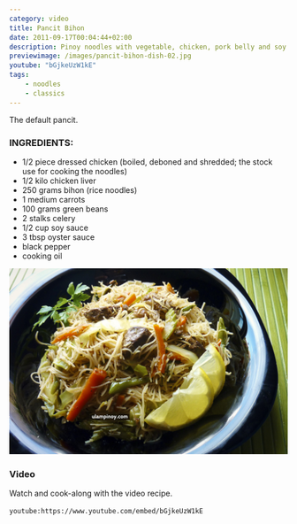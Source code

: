 ```yaml
---
category: video
title: Pancit Bihon
date: 2011-09-17T00:04:44+02:00
description: Pinoy noodles with vegetable, chicken, pork belly and soy sauce
previewimage: /images/pancit-bihon-dish-02.jpg
youtube: "bGjkeUzW1kE"
tags:
    - noodles
    - classics
---
```


The default pancit.

### INGREDIENTS:
* 1/2 piece dressed chicken (boiled, deboned and shredded; the stock use for cooking the noodles)
* 1/2 kilo chicken liver
* 250 grams bihon (rice noodles)
* 1 medium carrots
* 100 grams green beans
* 2 stalks celery
* 1/2 cup soy sauce
* 3 tbsp oyster sauce
* black pepper
* cooking oil

![Tasty pancit bihon guisado](/images/pancit-bihon-dish-01.jpg)

### Video
Watch and cook-along with the video recipe.

`youtube:https://www.youtube.com/embed/bGjkeUzW1kE`

